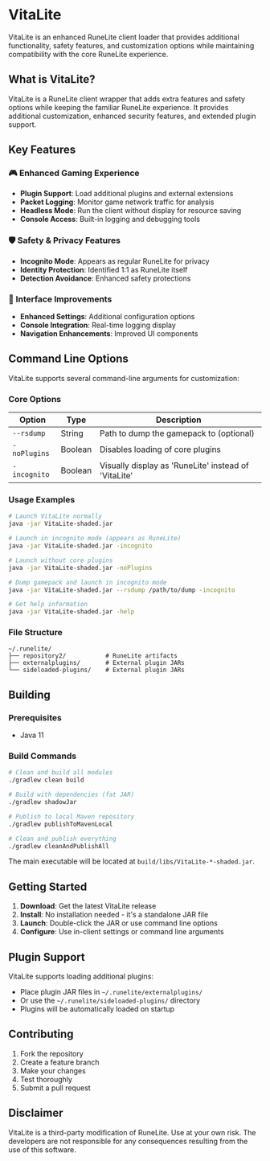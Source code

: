 # VitaLite

VitaLite is an enhanced RuneLite client loader that provides additional functionality, safety features, and customization options while maintaining compatibility with the core RuneLite experience.

## What is VitaLite?

VitaLite is a RuneLite client wrapper that adds extra features and safety options while keeping the familiar RuneLite experience. It provides additional customization, enhanced security features, and extended plugin support.

## Key Features

### 🎮 Enhanced Gaming Experience
- **Plugin Support**: Load additional plugins and external extensions
- **Packet Logging**: Monitor game network traffic for analysis
- **Headless Mode**: Run the client without display for resource saving
- **Console Access**: Built-in logging and debugging tools

### 🛡️ Safety & Privacy Features
- **Incognito Mode**: Appears as regular RuneLite for privacy
- **Identity Protection**: Identified 1:1 as RuneLite itself
- **Detection Avoidance**: Enhanced safety protections

### 🎨 Interface Improvements
- **Enhanced Settings**: Additional configuration options
- **Console Integration**: Real-time logging display
- **Navigation Enhancements**: Improved UI components

## Command Line Options

VitaLite supports several command-line arguments for customization:

### Core Options

| Option | Type | Description |
|--------|------|-------------|
| `--rsdump` | String | Path to dump the gamepack to (optional) |
| `-noPlugins` | Boolean | Disables loading of core plugins |
| `-incognito` | Boolean | Visually display as 'RuneLite' instead of 'VitaLite' |

### Usage Examples

```bash
# Launch VitaLite normally
java -jar VitaLite-shaded.jar

# Launch in incognito mode (appears as RuneLite)
java -jar VitaLite-shaded.jar -incognito

# Launch without core plugins
java -jar VitaLite-shaded.jar -noPlugins

# Dump gamepack and launch in incognito mode
java -jar VitaLite-shaded.jar --rsdump /path/to/dump -incognito

# Get help information
java -jar VitaLite-shaded.jar -help
```

### File Structure

```
~/.runelite/
├── repository2/           # RuneLite artifacts
├── externalplugins/       # External plugin JARs
└── sideloaded-plugins/    # External plugin JARs
```

## Building

### Prerequisites
- Java 11

### Build Commands

```bash
# Clean and build all modules
./gradlew clean build

# Build with dependencies (fat JAR)
./gradlew shadowJar

# Publish to local Maven repository
./gradlew publishToMavenLocal

# Clean and publish everything
./gradlew cleanAndPublishAll
```

The main executable will be located at `build/libs/VitaLite-*-shaded.jar`.

## Getting Started

1. **Download**: Get the latest VitaLite release
2. **Install**: No installation needed - it's a standalone JAR file
3. **Launch**: Double-click the JAR or use command line options
4. **Configure**: Use in-client settings or command line arguments

## Plugin Support

VitaLite supports loading additional plugins:

- Place plugin JAR files in `~/.runelite/externalplugins/`
- Or use the `~/.runelite/sideloaded-plugins/` directory
- Plugins will be automatically loaded on startup

## Contributing

1. Fork the repository
2. Create a feature branch
3. Make your changes
4. Test thoroughly
5. Submit a pull request

## Disclaimer

VitaLite is a third-party modification of RuneLite. Use at your own risk. The developers are not responsible for any consequences resulting from the use of this software.